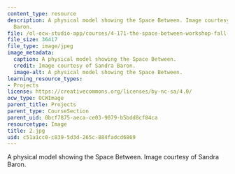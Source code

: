 ```yaml
---
content_type: resource
description: A physical model showing the Space Between. Image courtesy of Sandra
  Baron.
file: /ol-ocw-studio-app/courses/4-171-the-space-between-workshop-fall-2004/c51a1cc0c8395d3d265c884fadcd6869_2.jpg
file_size: 36417
file_type: image/jpeg
image_metadata:
  caption: A physical model showing the Space Between.
  credit: Image courtesy of Sandra Baron.
  image-alt: A physical model showing the Space Between.
learning_resource_types:
- Projects
license: https://creativecommons.org/licenses/by-nc-sa/4.0/
ocw_type: OCWImage
parent_title: Projects
parent_type: CourseSection
parent_uid: 0bcf7875-aeca-ce03-9079-b5bdd8cf84ca
resourcetype: Image
title: 2.jpg
uid: c51a1cc0-c839-5d3d-265c-884fadcd6869
---
```

A physical model showing the Space Between. Image courtesy of Sandra Baron.